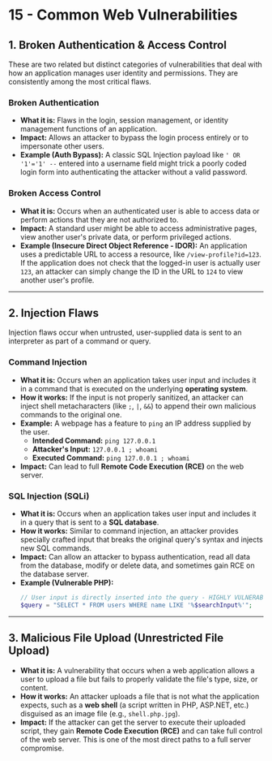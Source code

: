 # 15 - Common Web Vulnerabilities

## 1. Broken Authentication & Access Control

These are two related but distinct categories of vulnerabilities that deal with how an application manages user identity and permissions. They are consistently among the most critical flaws.

### Broken Authentication
*   **What it is:** Flaws in the login, session management, or identity management functions of an application.
*   **Impact:** Allows an attacker to bypass the login process entirely or to impersonate other users.
*   **Example (Auth Bypass):** A classic SQL Injection payload like `' OR '1'='1' --` entered into a username field might trick a poorly coded login form into authenticating the attacker without a valid password.

### Broken Access Control
*   **What it is:** Occurs when an authenticated user is able to access data or perform actions that they are not authorized to.
*   **Impact:** A standard user might be able to access administrative pages, view another user's private data, or perform privileged actions.
*   **Example (Insecure Direct Object Reference - IDOR):** An application uses a predictable URL to access a resource, like `/view-profile?id=123`. If the application does not check that the logged-in user is actually user `123`, an attacker can simply change the ID in the URL to `124` to view another user's profile.

---

## 2. Injection Flaws

Injection flaws occur when untrusted, user-supplied data is sent to an interpreter as part of a command or query.

### Command Injection
*   **What it is:** Occurs when an application takes user input and includes it in a command that is executed on the underlying **operating system**.
*   **How it works:** If the input is not properly sanitized, an attacker can inject shell metacharacters (like `;`, `|`, `&&`) to append their own malicious commands to the original one.
*   **Example:** A webpage has a feature to `ping` an IP address supplied by the user.
    *   **Intended Command:** `ping 127.0.0.1`
    *   **Attacker's Input:** `127.0.0.1 ; whoami`
    *   **Executed Command:** `ping 127.0.0.1 ; whoami`
*   **Impact:** Can lead to full **Remote Code Execution (RCE)** on the web server.

### SQL Injection (SQLi)
*   **What it is:** Occurs when an application takes user input and includes it in a query that is sent to a **SQL database**.
*   **How it works:** Similar to command injection, an attacker provides specially crafted input that breaks the original query's syntax and injects new SQL commands.
*   **Impact:** Can allow an attacker to bypass authentication, read all data from the database, modify or delete data, and sometimes gain RCE on the database server.
*   **Example (Vulnerable PHP):**
    ```php
    // User input is directly inserted into the query - HIGHLY VULNERABLE
    $query = "SELECT * FROM users WHERE name LIKE '%$searchInput%'";
    ```

---

## 3. Malicious File Upload (Unrestricted File Upload)

*   **What it is:** A vulnerability that occurs when a web application allows a user to upload a file but fails to properly validate the file's type, size, or content.
*   **How it works:** An attacker uploads a file that is not what the application expects, such as a **web shell** (a script written in PHP, ASP.NET, etc.) disguised as an image file (e.g., `shell.php.jpg`).
*   **Impact:** If the attacker can get the server to execute their uploaded script, they gain **Remote Code Execution (RCE)** and can take full control of the web server. This is one of the most direct paths to a full server compromise.
